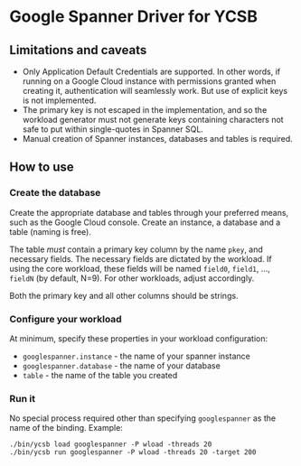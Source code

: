<!--
Copyright (c) 2017 YCSB contributors. All rights reserved.

Licensed under the Apache License, Version 2.0 (the "License"); you
may not use this file except in compliance with the License. You
may obtain a copy of the License at

http://www.apache.org/licenses/LICENSE-2.0

Unless required by applicable law or agreed to in writing, software
distributed under the License is distributed on an "AS IS" BASIS,
WITHOUT WARRANTIES OR CONDITIONS OF ANY KIND, either express or
implied. See the License for the specific language governing
permissions and limitations under the License. See accompanying
LICENSE file.
-->

# Google Spanner Driver for YCSB

## Limitations and caveats

* Only Application Default Credentials are supported. In other words,
  if running on a Google Cloud instance with permissions granted when
  creating it, authentication will seamlessly work. But use of
  explicit keys is not implemented.
* The primary key is not escaped in the implementation, and so the workload
  generator must not generate keys containing characters not safe to put
  within single-quotes in Spanner SQL.
* Manual creation of Spanner instances, databases and tables is required.

## How to use

### Create the database

Create the appropriate database and tables through your preferred
means, such as the Google Cloud console. Create an instance, a
database and a table (naming is free).

The table *must* contain a primary key column by the name `pkey`, and
necessary fields. The necessary fields are dictated by the
workload. If using the core workload, these fields will be named
`field0`, `field1`, ..., `fieldN` (by default, N=9). For other
workloads, adjust accordingly.

Both the primary key and all other columns should be strings.

### Configure your workload

At minimum, specify these properties in your workload configuration:

* `googlespanner.instance` - the name of your spanner instance
* `googlespanner.database` - the name of your database
* `table` - the name of the table you created

### Run it

No special process required other than specifying `googlespanner` as
the name of the binding. Example:

```
./bin/ycsb load googlespanner -P wload -threads 20
./bin/ycsb run googlespanner -P wload -threads 20 -target 200
```
